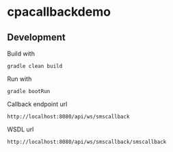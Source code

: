 cpacallbackdemo
===============

## Development

Build with

    gradle clean build
    
Run with

    gradle bootRun
    
Callback endpoint url
    
    http://localhost:8080/api/ws/smscallback


WSDL url

    http://localhost:8080/api/ws/smscallback/smscallback
